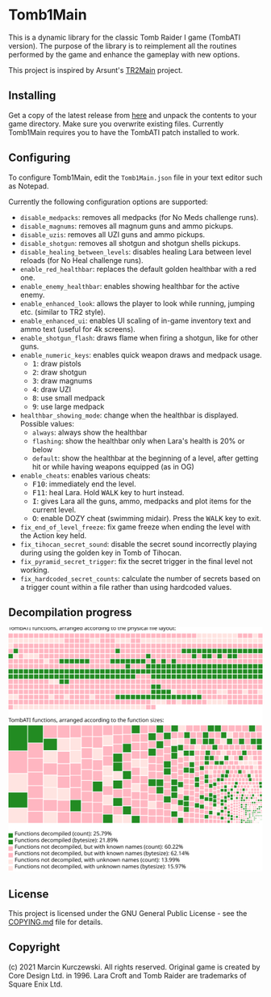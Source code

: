 # Tomb1Main

This is a dynamic library for the classic Tomb Raider I game (TombATI version).
The purpose of the library is to reimplement all the routines performed by the
game and enhance the gameplay with new options.

This project is inspired by Arsunt's
[TR2Main](https://github.com/Arsunt/TR2Main/) project.

## Installing

Get a copy of the latest release from
[here](https://github.com/rr-/Tomb1Main/releases) and unpack the contents to your
game directory. Make sure you overwrite existing files. Currently Tomb1Main
requires you to have the TombATI patch installed to work.

## Configuring

To configure Tomb1Main, edit the `Tomb1Main.json` file in your text editor such as
Notepad.

Currently the following configuration options are supported:

- `disable_medpacks`: removes all medpacks (for No Meds challenge runs).
- `disable_magnums`: removes all magnum guns and ammo pickups.
- `disable_uzis`: removes all UZI guns and ammo pickups.
- `disable_shotgun`: removes all shotgun and shotgun shells pickups.
- `disable_healing_between_levels`: disables healing Lara between level reloads
  (for No Heal challenge runs).
- `enable_red_healthbar`: replaces the default golden healthbar with a red one.
- `enable_enemy_healthbar`: enables showing healthbar for the active enemy.
- `enable_enhanced_look`: allows the player to look while running, jumping
  etc. (similar to TR2 style).
- `enable_enhanced_ui`: enables UI scaling of in-game inventory text and ammo
  text (useful for 4k screens).
- `enable_shotgun_flash`: draws flame when firing a shotgun, like for other guns.
- `enable_numeric_keys`: enables quick weapon draws and medpack usage.
    - <kbd>1</kbd>: draw pistols
    - <kbd>2</kbd>: draw shotgun
    - <kbd>3</kbd>: draw magnums
    - <kbd>4</kbd>: draw UZI
    - <kbd>8</kbd>: use small medpack
    - <kbd>9</kbd>: use large medpack
- `healthbar_showing_mode`: change when the healthbar is displayed.
  Possible values:
    - `always`: always show the healthbar
    - `flashing`: show the healthbar only when Lara's health is 20% or below
    - `default`: show the healthbar at the beginning of a level, after
      getting hit or while having weapons equipped (as in OG)
- `enable_cheats`: enables various cheats:
    - <kbd>F10</kbd>: immediately end the level.
    - <kbd>F11</kbd>: heal Lara. Hold <kbd>WALK</kbd> key to hurt instead.
    - <kbd>I</kbd>: gives Lara all the guns, ammo, medpacks and plot items for
      the current level.
    - <kbd>O</kbd>: enable DOZY cheat (swimming midair). Press the
      <kbd>WALK</kbd> key to exit.
- `fix_end_of_level_freeze`: fix game freeze when ending the level with the
  Action key held.
- `fix_tihocan_secret_sound`: disable the secret sound incorrectly playing
  during using the golden key in Tomb of Tihocan.
- `fix_pyramid_secret_trigger`: fix the secret trigger in the final level not
  working.
- `fix_hardcoded_secret_counts`: calculate the number of secrets based on a
  trigger count within a file rather than using hardcoded values.

## Decompilation progress

![](docs/progress.svg)

## License

This project is licensed under the GNU General Public License - see the
[COPYING.md](COPYING.md) file for details.

## Copyright

(c) 2021 Marcin Kurczewski. All rights reserved. Original game is created by
Core Design Ltd. in 1996. Lara Croft and Tomb Raider are trademarks of Square
Enix Ltd.
